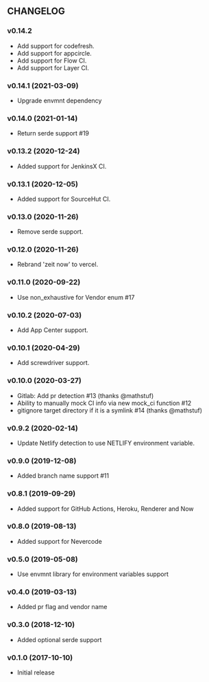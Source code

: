 ## CHANGELOG

### v0.14.2

* Add support for codefresh.
* Add support for appcircle.
* Add support for Flow CI.
* Add support for Layer CI.

### v0.14.1 (2021-03-09)

* Upgrade envmnt dependency

### v0.14.0 (2021-01-14)

* Return serde support #19

### v0.13.2 (2020-12-24)

* Added support for JenkinsX CI.

### v0.13.1 (2020-12-05)

* Added support for SourceHut CI.

### v0.13.0 (2020-11-26)

* Remove serde support.

### v0.12.0 (2020-11-26)

* Rebrand 'zeit now' to vercel.

### v0.11.0 (2020-09-22)

* Use non_exhaustive for Vendor enum #17

### v0.10.2 (2020-07-03)

* Add App Center support.

### v0.10.1 (2020-04-29)

* Add screwdriver support.

### v0.10.0 (2020-03-27)

* Gitlab: Add pr detection #13 (thanks @mathstuf)
* Ability to manually mock CI info via new mock_ci function #12
* gitignore target directory if it is a symlink #14 (thanks @mathstuf)

### v0.9.2 (2020-02-14)

* Update Netlify detection to use NETLIFY environment variable.

### v0.9.0 (2019-12-08)

* Added branch name support #11

### v0.8.1 (2019-09-29)

* Added support for GitHub Actions, Heroku, Renderer and Now

### v0.8.0 (2019-08-13)

* Added support for Nevercode

### v0.5.0 (2019-05-08)

* Use envmnt library for environment variables support

### v0.4.0 (2019-03-13)

* Added pr flag and vendor name

### v0.3.0 (2018-12-10)

* Added optional serde support

### v0.1.0 (2017-10-10)

* Initial release
